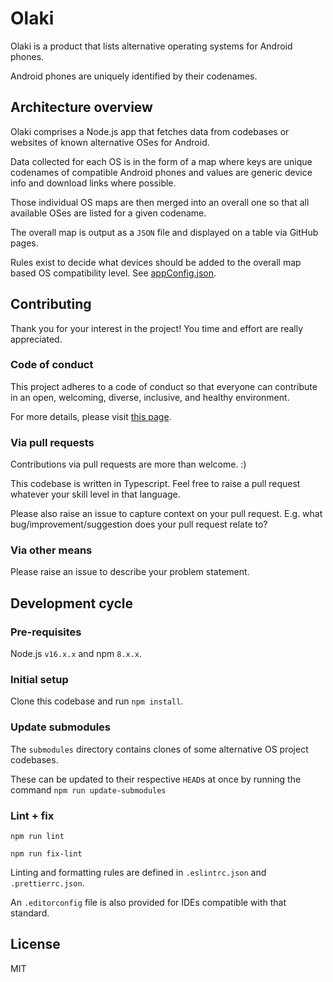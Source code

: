# Olaki

Olaki is a product that lists alternative operating systems for Android phones.

Android phones are uniquely identified by their codenames.

## Architecture overview

Olaki comprises a Node.js app that fetches data from codebases or websites of known alternative OSes for Android.

Data collected for each OS is in the form of a map where keys are unique codenames of compatible Android phones and values are
generic device info and download links where possible.

Those individual OS maps are then merged into an overall one so that all available OSes are listed for a given codename. 

The overall map is output as a `JSON` file and displayed on a table via GitHub pages.

Rules exist to decide what devices should be added to the overall map based OS compatibility level. See [appConfig.json](./appConfig.json).

## Contributing

Thank you for your interest in the project! You time and effort are really appreciated.

### Code of conduct

This project adheres to a code of conduct so that everyone can contribute in an open, welcoming, diverse, inclusive, and healthy environment.

For more details, please visit [this page](https://www.contributor-covenant.org/version/2/1/code_of_conduct/).

### Via pull requests

Contributions via pull requests are more than welcome. :)

This codebase is written in Typescript. Feel free to raise a pull request whatever your skill level in that language.

Please also raise an issue to capture context on your pull request. E.g. what bug/improvement/suggestion does your pull request relate to?

### Via other means

Please raise an issue to describe your problem statement.

## Development cycle

### Pre-requisites

Node.js `v16.x.x` and npm `8.x.x`.

### Initial setup

Clone this codebase and run `npm install`.

### Update submodules

The `submodules` directory contains clones of some alternative OS project codebases.

These can be updated to their respective `HEAD`s at once by running the command `npm run update-submodules` 

### Lint + fix

`npm run lint`

`npm run fix-lint`

Linting and formatting rules are defined in `.eslintrc.json` and `.prettierrc.json`.

An `.editorconfig` file is also provided for IDEs compatible with that standard.

## License

MIT
